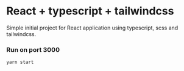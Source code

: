 # React + typescript + tailwindcss

Simple initial project for React application using typescript, scss and tailwindcss.

### Run on port 3000

`yarn start`

